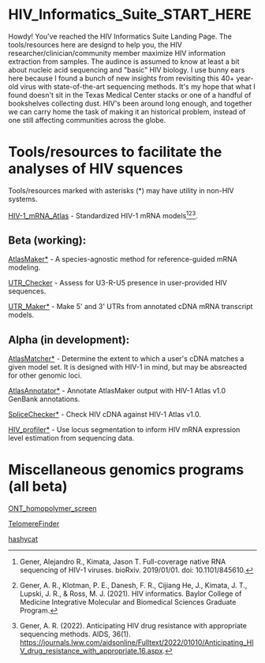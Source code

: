 # HIV_Informatics_Suite_START_HERE
Howdy! You've reached the HIV Informatics Suite Landing Page. The tools/resources here are designd to help you, the HIV researcher/clinician/community member maximize HIV information extraction from samples. The audince is assumed to know at least a bit about nucleic acid sequencing and "basic" HIV biology. I use bunny ears here because I found a bunch of new insights from revisiting this 40+ year-old virus with state-of-the-art sequencing methods. It's my hope that what I found doesn't sit in the Texas Medical Center stacks or one of a handful of bookshelves collecting dust. HIV's been around long enough, and together we can carry home the task of making it an historical problem, instead of one still affecting communities across the globe.

# Tools/resources to facilitate the analyses of HIV squences

Tools/resources marked with asterisks (*) may have utility in non-HIV systems.

[HIV-1_mRNA_Atlas](https://github.com/GenerGener/HIV-1_mRNA_Atlas) - Standardized HIV-1 mRNA models[^1][^2][^3].

## Beta (working): 

[AtlasMaker*](https://github.com/GenerGener/AtlasMaker) - A species-agnostic method for reference-guided mRNA modeling.

[UTR_Checker](https://github.com/GenerGener/UTR_Checker) - Assess for U3-R-U5 presence in user-provided HIV sequences.

[UTR_Maker*](https://github.com/GenerGener/UTR_Maker) - Make 5' and 3' UTRs from annotated cDNA mRNA transcript models.

## Alpha (in development):

[AtlasMatcher*](https://github.com/GenerGener/AtlasMatcher) - Determine the extent to which a user's cDNA matches a given model set. It is designed with HIV-1 in mind, but may be absreacted for other genomic loci.

[AtlasAnnotator*](https://github.com/GenerGener/AtlasAnnotator) - Annotate AtlasMaker output with HIV-1 Atlas v1.0 GenBank annotations.

[SpliceChecker*](https://github.com/GenerGener/SpliceChecker) - Check HIV cDNA against HIV-1 Atlas v1.0.

[HIV_profiler*](https://github.com/GenerGener/HIV_profiler) - Use locus segmentation to inform HIV mRNA expression level estimation from sequencing data.

# Miscellaneous genomics programs (all beta)
[ONT_homopolymer_screen](https://github.com/GenerGener/ONT_homopolymer_screen)

[TelomereFinder](https://github.com/GenerGener/TelomereFinder)

[hashycat](https://github.com/GenerGener/hashycat)

[^1]: Gener, Alejandro R., Kimata, Jason T. Full-coverage native RNA sequencing of HIV-1 viruses. bioRxiv. 2019/01/01. doi: 10.1101/845610.

[^2]: Gener, A. R., Klotman, P. E., Danesh, F. R., Cijiang He, J., Kimata, J. T., Lupski, J. R., & Ross, M. J. (2021). HIV informatics. Baylor College of Medicine Integrative Molecular and Biomedical Sciences Graduate Program.

[^3]: Gener, A. R. (2022). Anticipating HIV drug resistance with appropriate sequencing methods. AIDS, 36(1). https://journals.lww.com/aidsonline/Fulltext/2022/01010/Anticipating_HIV_drug_resistance_with_appropriate.16.aspx.

